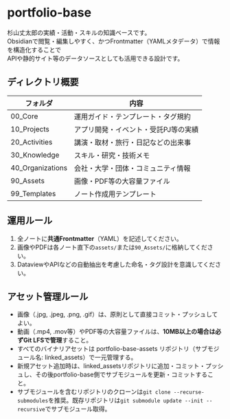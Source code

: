 # portfolio-base

杉山丈太郎の実績・活動・スキルの知識ベースです。  
Obsidianで閲覧・編集しやすく、かつFrontmatter（YAMLメタデータ）で情報を構造化することで  
APIや静的サイト等のデータソースとしても活用できる設計です。

## ディレクトリ概要

| フォルダ | 内容 |
|----------|------|
| 00_Core | 運用ガイド・テンプレート・タグ規約 |
| 10_Projects | アプリ開発・イベント・受託PJ等の実績 |
| 20_Activities | 講演・取材・旅行・日記などの出来事 |
| 30_Knowledge | スキル・研究・技術メモ |
| 40_Organizations | 会社・大学・団体・コミュニティ情報 |
| 90_Assets | 画像・PDF等の大容量ファイル |
| 99_Templates | ノート作成用テンプレート |

## 運用ルール

1. 全ノートに**共通Frontmatter**（YAML）を記述してください。
2. 画像やPDFは各ノート直下の`assets/`または`90_Assets/`に格納してください。
3. DataviewやAPIなどの自動抽出を考慮した命名・タグ設計を意識してください。

## アセット管理ルール

- 画像（.jpg, .jpeg, .png, .gif）は、原則として直接コミット・プッシュしてよい。
- 動画（.mp4, .mov等）やPDF等の大容量ファイルは、**10MB以上の場合は必ずGit LFSで管理**すること。
- すべてのバイナリアセットは portfolio-base-assets リポジトリ（サブモジュール名: linked_assets）で一元管理する。
- 新規アセット追加時は、linked_assetsリポジトリに追加・コミット・プッシュし、その後portfolio-base側でサブモジュールを更新・コミットすること。
- サブモジュールを含むリポジトリのクローンは`git clone --recurse-submodules`を推奨。既存リポジトリは`git submodule update --init --recursive`でサブモジュール取得。
